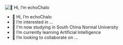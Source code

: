 ![👋 Hi, I’m echoChalo](https://capsule-render.vercel.app/api?type=wave&color=auto&section=header&text=👋%20Hi,%20I’m%20echoChalo&fontSize=90)
- 👋 Hi, I’m echoChalo
- 👀 I’m interested in ...
- 📕 I'm now studying in South China Normal University
- 🌱 I’m currently learning Artificial Intelligence
- 💞️ I’m looking to collaborate on ...

<!---
echoChalo/echoChalo is a ✨ special ✨ repository because its `README.md` (this file) appears on your GitHub profile.
You can click the Preview link to take a look at your changes.
--->
